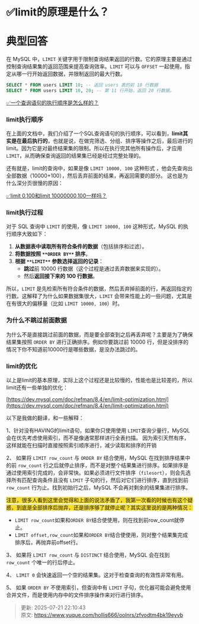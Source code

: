 # ✅limit的原理是什么？

# 典型回答


在 MySQL 中，`LIMIT` 关键字用于限制查询结果返回的行数。它的原理主要是通过控制查询结果集的返回范围来提高查询效率。`LIMIT` 可以与 `OFFSET` 一起使用，指定从哪一行开始返回数据，并限制返回的最大行数。  



```sql
SELECT * FROM users LIMIT 10; -- 返回 users 表的前 10 行数据
SELECT * FROM users LIMIT 10, 20; -- 第 11 行开始，返回 20 行数据。
```



[✅一个查询语句的执行顺序是怎么样的？](https://www.yuque.com/hollis666/oolnrs/ihsu18bwvr9csnzu)



### limit执行顺序


在上面的文档中，我们介绍了一个SQL查询语句的执行顺序，可以看到，**limit其实是在最后执行的**，也就是说，在做完筛选、分组、排序等操作之后，最后进行的limit。因为它是对最终结果集的限制。所以在执行完其他所有操作后，才应用 `LIMIT`，从而确保查询返回的结果集已经是经过完整处理的。  



还有就是，limit的查询中，如果是像 `LIMIT 10000, 100` 这种形式 ，他会先查询出全部数据（10000+100），然后丢弃前面的结果，再返回需要的部分。  这也是为什么深分页很慢的原因：



[✅limit 0,100和limit 10000000,100一样吗？](https://www.yuque.com/hollis666/oolnrs/gtpc5u4i7xmy13el)





### limit执行过程
对于 SQL 查询中 `LIMIT` 的使用，像 `LIMIT 10000, 100` 这种形式，MySQL 的执行顺序大致如下：



1. **从数据表中读取所有符合条件的数据**（包括排序和过滤）。
2. **将数据按照 **`**ORDER BY**`** 排序**。
3. **根据 **`**LIMIT**`** 参数选择返回的记录**：
    - **跳过**前 10000 行数据（这个过程是通过丢弃数据来实现的）。
    - 然后**返回接下来的 100 行数据**。



所以，`LIMIT` 是先检索所有符合条件的数据，然后丢弃掉前面的行，再返回指定的行数。这解释了为什么如果数据集很大，`LIMIT` 会带来性能上的一些问题，尤其是在有很大的偏移量（比如 `LIMIT 10000, 100`）时。





### 为什么不跳过前面数据
为什么不是直接跳过前面的数据，而是要全部查到之后再丢弃呢？主要是为了确保结果集按照 `ORDER BY` 进行正确排序。例如你要跳过前 10000 行，但是没排序的情况下你不知道前10000行是哪些数据，是没办法跳过的。





### limit的优化


以上是limit的基本原理，实际上这个过程还是比较慢的，性能也是比较差的，所以limit还有一些单独的优化：

[https://dev.mysql.com/doc/refman/8.4/en/limit-optimization.html](https://dev.mysql.com/doc/refman/8.4/en/limit-optimization.html) 



以下是我做的翻译，和一些解释：



1、针对没有HAVING的limit语句，如果你只使用使用 `LIMIT`查询少量行，MySQL 会在优先考虑使用索引，而不是像通常那样进行全表扫描。 因为索引天然有序，这样就能在扫描时直接按照索引顺序进行，减少读取和排序的开销  



2、 如果将 `LIMIT row_count` 与 `ORDER BY` 结合使用，MySQL 在找到排序结果中的前 `row_count` 行之后就停止排序，而不是对整个结果集进行排序。如果排序是通过使用索引完成的，会非常快。如果必须进行文件排序（`filesort`），则会先选择所有匹配查询条件且没有 `LIMIT` 子句的行，然后对它们进行排序，直到找到前 `row_count` 行为止。找到初始行之后，MySQL 不会再对剩余的结果集进行排序。  



<font style="background-color:#FBDE28;">注意，很多人看到这里会觉得和上面的说法矛盾了，我第一次看的时候也有这个疑惑，到底是全部排序后抛弃，还是排序够了就停止呢？其实这里说的是两种情况：</font>

<font style="background-color:#FBDE28;"></font>

+ `LIMIT row_count`如果和`ORDER BY`结合使使用，则在找到前row_count就停止。
+ `LIMIT offset,row_count`如果和`ORDER BY`结合使使用，则对整个结果集完成排序后，再抛弃前offset行。



3、 如果将 `LIMIT row_count` 与 `DISTINCT` 结合使用，MySQL 会在找到 `row_count` 个唯一的行后停止。  



4、 `LIMIT 0` 会快速返回一个空的结果集。这对于检查查询的有效性非常有用。



5、 如果 `ORDER BY` 不使用索引，但查询中有 `LIMIT` 子句，优化器可能会避免使用合并文件，而是使用内存中的文件排序操作来对行进行排序。  



> 更新: 2025-07-21 22:10:43  
> 原文: <https://www.yuque.com/hollis666/oolnrs/zfvodtm4bk19eyvb>